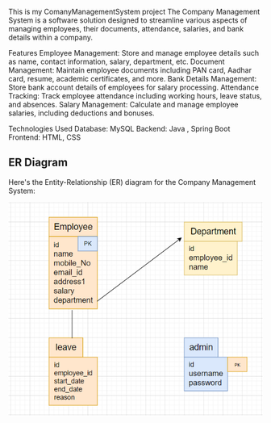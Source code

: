 This is my ComanyManagementSystem project The Company Management System is a software solution designed to streamline various aspects of managing employees, their documents, attendance, salaries, and bank details within a company.

Features Employee Management: Store and manage employee details such as name, contact information, salary, department, etc. Document Management: Maintain employee documents including PAN card, Aadhar card, resume, academic certificates, and more. Bank Details Management: Store bank account details of employees for salary processing. Attendance Tracking: Track employee attendance including working hours, leave status, and absences. Salary Management: Calculate and manage employee salaries, including deductions and bonuses.

Technologies Used 
Database: MySQL
Backend: Java , Spring Boot 
Frontend: HTML, CSS

## ER Diagram

Here's the Entity-Relationship (ER) diagram for the Company Management System:

![ER Diagram](er_diagram.png)


